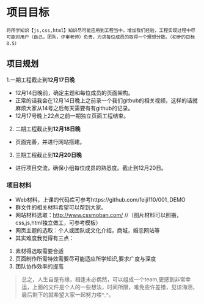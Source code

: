 # 项目目标
    将所学知识【js,css,html】知识尽可能应用到工程当中，增加我们经验，工程实现过程中尽可能对用户（自己，团队，评审老师）负责，力求每位成员的取得一个理想分数。（初步的目标8.5）
## 项目规划
1.一期工程截止到**12月17日晚**
+ 12月14日晚前，确定主题和每位成员的页面架构。
+ 正常的话我会在12月14日晚上之前录一个我们gitbub的相关视频，这样的话就麻烦大家从14号之后每天需要有有github的记录。
+  12月17号晚上22点之前一期独立页面工程结束。
2. 二期工程截止到**12月18日晚**
+ 页面完善，并进行网站搭建。
3. 三期工程截止到**12月20日晚**
+ 进行项目交流，确保小组每位成员的熟悉度。截止到12月20日。
### 项目材料
+ Web材料，上课的代码库可参考https://github.com/feiji110/001_DEMO
+ 群文件的相关材料希望可以帮到大家。
+ 网站材料选取：http://www.cssmoban.com/   //（图片材料可以照搬，css,js,html独立做工，可参考模板）
+ 网页主题的选取：个人或团队或文化介绍，商城，婚恋网站等 
+ 其实难度我觉得有三点：
1. 素材得选取需要合适
2. 页面制作所需特效需要尽可能适应所学知识,要求广度与深度
3. 团队协作效率的提高
> 总之，人生自是有缘，相逢未必偶然，可以组成一个team,更感到非常幸运，上面的文件是个人的一些想法，时间所限，难免些许差错，见谅海涵，最后剩下的就希望大家一起努力喽^_^。

